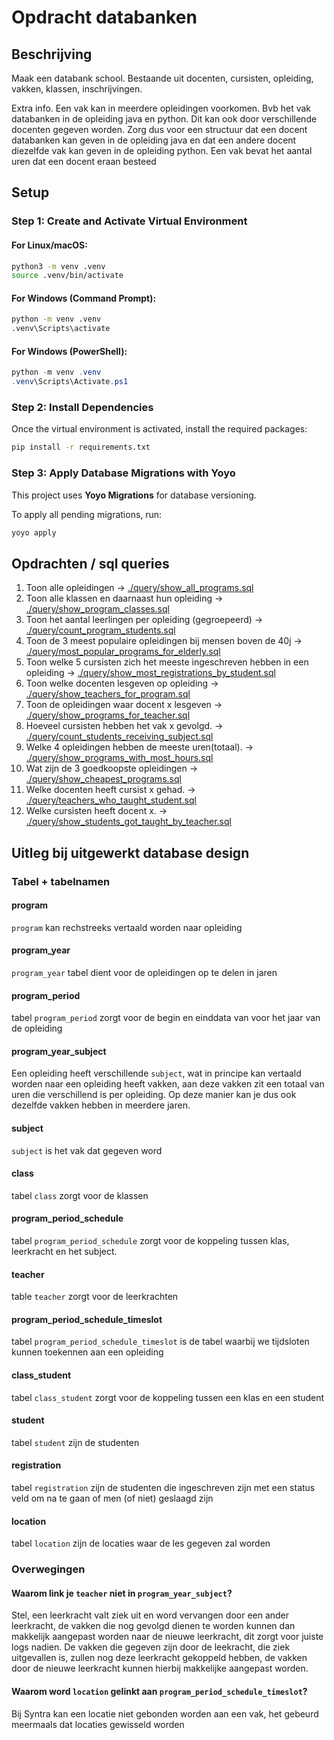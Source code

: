 # Opdracht databanken

## Beschrijving
Maak een databank school. Bestaande uit docenten, cursisten, opleiding, vakken, klassen, inschrijvingen.   

Extra info. Een vak kan in meerdere opleidingen voorkomen. Bvb het vak databanken in de opleiding java
en python. Dit kan ook door verschillende docenten gegeven worden. Zorg dus voor een structuur dat een
docent databanken kan geven in de opleiding java en dat een andere docent diezelfde vak kan geven in de
opleiding python. Een vak bevat het aantal uren dat een docent eraan besteed

## Setup
### Step 1: Create and Activate Virtual Environment
#### For Linux/macOS:
```bash
python3 -m venv .venv
source .venv/bin/activate
```

#### For Windows (Command Prompt):
```cmd
python -m venv .venv
.venv\Scripts\activate
```

#### For Windows (PowerShell):
```powershell
python -m venv .venv
.venv\Scripts\Activate.ps1
```

### Step 2: Install Dependencies
Once the virtual environment is activated, install the required packages:
```bash
pip install -r requirements.txt
```

### Step 3: Apply Database Migrations with Yoyo
This project uses **Yoyo Migrations** for database versioning.

To apply all pending migrations, run:
```bash
yoyo apply
```

## Opdrachten / sql queries

1. Toon alle opleidingen -> [./query/show_all_programs.sql](./query/show_all_programs.sql)
2. Toon alle klassen en daarnaast hun opleiding -> [./query/show_program_classes.sql](./query/show_program_classes.sql)
3. Toon het aantal leerlingen per opleiding (gegroepeerd) -> [./query/count_program_students.sql](./query/count_program_students.sql)
4. Toon de 3 meest populaire opleidingen bij mensen boven de 40j -> [./query/most_popular_programs_for_elderly.sql](./query/most_popular_programs_for_elderly.sql)
5. Toon welke 5 cursisten zich het meeste ingeschreven hebben in een opleiding -> [./query/show_most_registrations_by_student.sql](./query/show_most_registrations_by_student.sql)
6. Toon welke docenten lesgeven op opleiding -> [./query/show_teachers_for_program.sql](./query/show_teachers_for_program.sql)
7. Toon de opleidingen waar docent x lesgeven -> [./query/show_programs_for_teacher.sql](./query/show_programs_for_teacher.sql)
8. Hoeveel cursisten hebben het vak x gevolgd. -> [./query/count_students_receiving_subject.sql](./query/count_students_receiving_subject.sql)
9. Welke  4 opleidingen hebben de meeste uren(totaal). -> [./query/show_programs_with_most_hours.sql](./query/show_programs_with_most_hours.sql)
10. Wat zijn de 3 goedkoopste opleidingen -> [./query/show_cheapest_programs.sql](./query/show_cheapest_programs.sql)
11. Welke docenten heeft cursist x gehad. -> [./query/teachers_who_taught_student.sql](./query/teachers_who_taught_student.sql)
12. Welke cursisten heeft docent x. -> [./query/show_students_got_taught_by_teacher.sql](./query/show_students_got_taught_by_teacher.sql)

## Uitleg bij uitgewerkt database design

### Tabel + tabelnamen
#### program
```program``` kan rechstreeks vertaald worden naar opleiding
#### program_year
```program_year``` tabel dient voor de opleidingen op te delen in jaren
#### program_period
tabel ```program_period``` zorgt voor de begin en einddata van voor het jaar van de opleiding
#### program_year_subject
Een opleiding heeft verschillende ```subject```, wat in principe kan vertaald worden naar een
opleiding heeft vakken, aan deze vakken zit een totaal van uren die verschillend is per opleiding. Op
deze manier kan je dus ook dezelfde vakken hebben in meerdere jaren.
#### subject
```subject``` is het vak dat gegeven word
#### class
tabel ```class``` zorgt voor de klassen
#### program_period_schedule
tabel ```program_period_schedule``` zorgt voor de koppeling tussen klas, leerkracht en het subject. 
#### teacher
table ```teacher``` zorgt voor de leerkrachten
#### program_period_schedule_timeslot
tabel ```program_period_schedule_timeslot``` is de tabel waarbij we tijdsloten kunnen toekennen aan een
opleiding
#### class_student
tabel ```class_student``` zorgt voor de koppeling tussen een klas en een student
#### student
tabel ```student``` zijn de studenten
#### registration
tabel ```registration``` zijn de studenten die ingeschreven zijn met een status veld om na te gaan of
men (of niet) geslaagd zijn
#### location
tabel ```location``` zijn de locaties waar de les gegeven zal worden

### Overwegingen
#### Waarom link je ```teacher``` niet in ```program_year_subject```?
Stel, een leerkracht valt ziek uit en word vervangen door een ander leerkracht, de vakken die nog
gevolgd dienen te worden kunnen dan makkelijk aangepast worden naar de nieuwe leerkracht, dit zorgt
voor juiste logs nadien. De vakken die gegeven zijn door de leekracht, die ziek uitgevallen is,
zullen nog deze leerkracht gekoppeld hebben, de vakken door de nieuwe leerkracht kunnen hierbij
makkelijke aangepast worden.
#### Waarom word ```location``` gelinkt aan ```program_period_schedule_timeslot```?
Bij Syntra kan een locatie niet gebonden worden aan een vak, het gebeurd meermaals dat locaties
gewisseld worden

